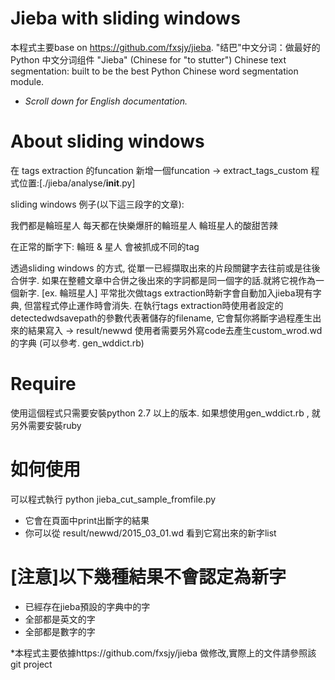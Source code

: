 Jieba with sliding windows
========
本程式主要base on https://github.com/fxsjy/jieba.
"结巴"中文分词：做最好的 Python 中文分词组件
"Jieba" (Chinese for "to stutter") Chinese text segmentation: built to be the best Python Chinese word segmentation module.
- _Scroll down for English documentation._

About sliding windows
========
在 tags extraction 的funcation 新增一個funcation -> extract_tags_custom
程式位置:[./jieba/analyse/__init__.py]

sliding windows 例子(以下這三段字的文章):

我們都是輪班星人
每天都在快樂爆肝的輪班星人
輪班星人的酸甜苦辣

在正常的斷字下:
輪班 & 星人 會被抓成不同的tag

透過sliding windows 的方式, 從單一已經擷取出來的片段關鍵字去往前或是往後合併字.
如果在整體文章中合併之後出來的字詞都是同一個字的話.就將它視作為一個新字. [ex. 輪班星人]
平常批次做tags extraction時新字會自動加入jieba現有字典, 但當程式停止運作時會消失.
在執行tags extraction時使用者設定的detectedwdsavepath的參數代表著儲存的filename, 
它會幫你將斷字過程產生出來的結果寫入 -> result/newwd
使用者需要另外寫code去產生custom_wrod.wd的字典 (可以參考. gen_wddict.rb)

Require
=========
使用這個程式只需要安裝python 2.7 以上的版本.
如果想使用gen_wddict.rb , 就另外需要安裝ruby


如何使用
=========
可以程式執行 python jieba_cut_sample_fromfile.py
* 它會在頁面中print出斷字的結果
* 你可以從 result/newwd/2015_03_01.wd 看到它寫出來的新字list


[注意]以下幾種結果不會認定為新字
=========
* 已經存在jieba預設的字典中的字
* 全部都是英文的字
* 全部都是數字的字

*本程式主要依據https://github.com/fxsjy/jieba 做修改,實際上的文件請參照該git project